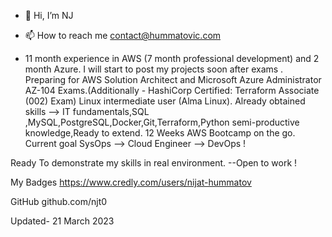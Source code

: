 - 👋 Hi, I’m NJ

- 📫 How to reach me contact@hummatovic.com
- 11 month experience in AWS (7 month professional development) and 2 month Azure. 
I will start to post my projects soon after exams .
Preparing for AWS Solution Architect and Microsoft Azure Administrator AZ-104 Exams.(Additionally - HashiCorp Certified: Terraform Associate (002) Exam)
Linux intermediate user (Alma Linux).
Already obtained skills --> IT fundamentals,SQL ,MySQL,PostgreSQL,Docker,Git,Terraform,Python semi-productive knowledge,Ready to extend.
12 Weeks AWS Bootcamp on the go.
Current goal SysOps --> Cloud Engineer --> DevOps !

Ready To demonstrate my skills in real environment. --Open to work !

My Badges 
https://www.credly.com/users/nijat-hummatov 

GitHub
github.com/njt0


Updated- 21 March 2023
<!---
njt0/njt0 is a ✨ special ✨ repository because its `README.md` (this file) appears on your GitHub profile.
You can click the Preview link to take a look at your changes.
--->
